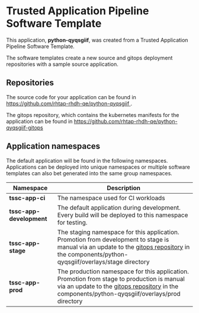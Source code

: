 # Trusted Application Pipeline Software Template

This application, **python-qyqsgiif**, was created from a Trusted Application Pipeline Software Template.

The software templates create a new source and gitops deployment repositories with a sample source application. 

## Repositories

The source code for your application can be found in [https://github.com/rhtap-rhdh-qe/python-qyqsgiif ](https://github.com/rhtap-rhdh-qe/python-qyqsgiif ).
 
The gitops repository, which contains the kubernetes manifests for the application can be found in 
[https://github.com/rhtap-rhdh-qe/python-qyqsgiif-gitops ](https://github.com/rhtap-rhdh-qe/python-qyqsgiif-gitops ) 

## Application namespaces 

The default application will be found in the following namespaces. Applications can be deployed into unique namespaces or multiple software templates can also bet generated into the same group namespaces.  

|  Namespace   |  Description   |  
| -------- | -------- |
| **tssc-app-ci** | The namespace used for CI workloads |
| **tssc-app-development** | The default application during development. Every build will be deployed to this namespace for testing. |
| **tssc-app-stage** | The staging namespace for this application. Promotion from development to stage is manual via an update to the [gitops repository](https://github.com/rhtap-rhdh-qe/python-qyqsgiif-gitops ) in the components/python-qyqsgiif/overlays/stage directory |
| **tssc-app-prod** | The production namespace for this application. Promotion from stage to production is manual via an update to the [gitops repository](https://github.com/rhtap-rhdh-qe/python-qyqsgiif-gitops ) in the components/python-qyqsgiif/overlays/prod directory |